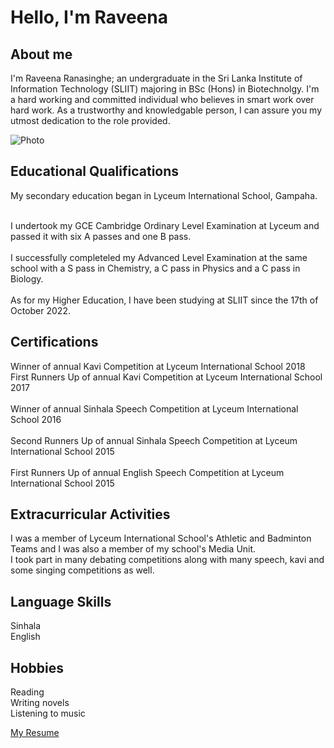 <h1>Hello, I'm Raveena</h1>

<b><h2>About me</h2></b>

I'm Raveena Ranasinghe; an undergraduate in the Sri Lanka Institute of Information Technology (SLIIT) majoring in BSc (Hons) in Biotechnolgy. 
I'm a hard working and committed individual who believes in smart work over hard work. 
As a trustworthy and knowledgable person, I can assure you my utmost dedication to the role provided.

![Photo](https://user-images.githubusercontent.com/120706178/208288264-946d6683-4c30-4f10-8985-672032af09b7.jpg)

<b><h2>Educational Qualifications</h2></b>

My secondary education began in Lyceum International School, Gampaha.

<br>I undertook my GCE Cambridge Ordinary Level Examination at Lyceum and passed it with six A passes and one B pass.</br>
<br>I successfully completeled my Advanced Level Examination at the same school with a S pass in Chemistry, a C pass in Physics and a C pass in Biology.</br>
<br>As for my Higher Education, I have been studying at SLIIT since the 17th of October 2022.</br>

<b><h2>Certifications</h2></b>

Winner of annual Kavi Competition at Lyceum International School 2018
<br>First Runners Up of annual Kavi Competition at Lyceum International School 2017</br>
<br>Winner of annual Sinhala Speech Competition at Lyceum International School 2016</br>
<br>Second Runners Up of annual Sinhala Speech Competition at Lyceum International School 2015</br>
<br>First Runners Up of annual English Speech Competition at Lyceum International School 2015</br>

<b><h2>Extracurricular Activities</h2></b>

I was a member of Lyceum International School's Athletic and Badminton Teams and I was also a member of my school's Media Unit.
<br>I took part in many debating competitions along with many speech, kavi and some singing competitions as well.</br>

<b><h2>Language Skills</h2></b>

Sinhala
<br>English</br>

<b><h2>Hobbies</h2></b>
  
  Reading
  <br>Writing novels</br>
  Listening to music
  
<a href="file:///C:/Users/USER/Desktop/SLIIT%20Completed%20Assingments/IT1%20HS22084804_Raveena%20Ranasinghe.pdf">My Resume</a>

